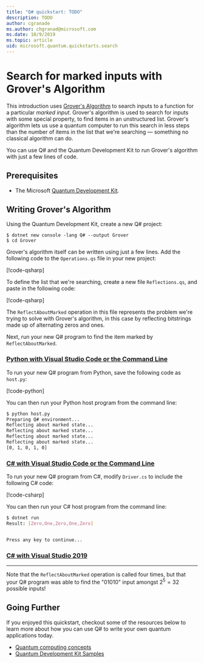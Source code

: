 ```yaml
---
title: "Q# quickstart: TODO"
description: TODO
author: cgranade
ms.author: chgranad@microsoft.com
ms.date: 10/9/2019
ms.topic: article
uid: microsoft.quantum.quickstarts.search
---
```


# Search for marked inputs with Grover's Algorithm

This introduction uses [Grover's Algorithm][grover] to search inputs to a function for a particular _marked input_.
Grover's algorithm is used to search for inputs with some special property, to find items in an unstructured list.
Grover's algorithm lets us use a quantum computer to run this search in less steps than the number of items in the list that we're searching — something no classical algorithm can do.

You can use Q# and the Quantum Development Kit to run Grover's algorithm with just a few lines of code.

## Prerequisites

- The Microsoft [Quantum Development Kit][install].

## Writing Grover's Algorithm

Using the Quantum Development Kit, create a new Q# project:

```
$ dotnet new console -lang Q# --output Grover
$ cd Grover
```

Grover's algorithm itself can be written using just a few lines.
Add the following code to the `Operations.qs` file in your new project:

[!code-qsharp[](~/quantum/samples/algorithms/simple-grover/SimpleGrover.qs?highlight=5,27)]

To define the list that we're searching, create a new file `Reflections.qs`, and paste in the following code:

[!code-qsharp[](~/quantum/samples/algorithms/simple-grover/Reflections.qs)]

The `ReflectAboutMarked` operation in this file represents the problem we're trying to solve with Grover's algorithm, in this case by reflecting bitstrings made up of alternating zeros and ones.

Next, run your new Q# program to find the item marked by `ReflectAboutMarked`.

### [Python with Visual Studio Code or the Command Line](#tab/tabid-python)

To run your new Q# program from Python, save the following code as `host.py`:

[!code-python[](~/quantum/samples/algorithms/simple-grover/host.py)]

You can then run your Python host program from the command line:

```bash
$ python host.py
Preparing Q# environment...
Reflecting about marked state...
Reflecting about marked state...
Reflecting about marked state...
Reflecting about marked state...
[0, 1, 0, 1, 0]
```

### [C# with Visual Studio Code or the Command Line](#tab/tabid-csharp)

To run your new Q# program from C#, modify `Driver.cs` to include the following C# code:

[!code-csharp[](~/quantum/samples/algorithms/simple-grover/Host.cs)]

You can then run your C# host program from the command line:

```bash
$ dotnet run
Result: [Zero,One,Zero,One,Zero]


Press any key to continue...
```

### [C# with Visual Studio 2019](#tab/tabid-vs2019)

<!-- TODO: write this tab -->

***

Note that the `ReflectAboutMarked` operation is called four times, but that your Q# program was able to find the "01010" input amongst $2^5 = 32$ possible inputs!

## Going Further

If you enjoyed this quickstart, checkout some of the resources below to learn more about how you can use Q# to write your own quantum applications today.

- [Quantum computing concepts](xref:microsoft.quantum.concepts.intro)
- [Quantum Development Kit Samples](https://docs.microsoft.com/en-us/samples/browse/?products=qdk)

<!-- LINKS -->

[install]: xref:microsoft.quantum.install
[grover]: TODO
